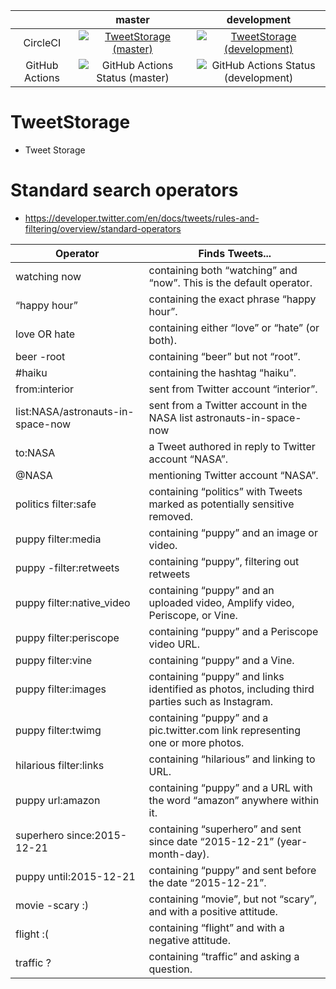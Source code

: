 |    |master|development|
|:--:|:----:|:---------:|
|CircleCI|[![TweetStorage (master)](https://circleci.com/gh/corselia/tweet-storage/tree/master.svg?style=svg)](https://circleci.com/gh/corselia/tweet-storage)|[![TweetStorage (development)](https://circleci.com/gh/corselia/tweet-storage/tree/development.svg?style=svg)](https://circleci.com/gh/corselia/tweet-storage)|
|GitHub Actions|![GitHub Actions Status (master)](https://github.com/corselia/tweet-storage/workflows/Tweet%20Storage/badge.svg?branch=master)|![GitHub Actions Status (development)](https://github.com/corselia/tweet-storage/workflows/Tweet%20Storage/badge.svg?branch=development)|

# TweetStorage
- Tweet Storage

# Standard search operators
- https://developer.twitter.com/en/docs/tweets/rules-and-filtering/overview/standard-operators

| Operator                          | Finds Tweets...                                                                               |
|-----------------------------------|-----------------------------------------------------------------------------------------------|
| watching now                      | containing both “watching” and “now”. This is the default operator.                           |
| “happy hour”                      | containing the exact phrase “happy hour”.                                                     |
| love OR hate                      | containing either “love” or “hate” (or both).                                                 |
| beer -root                        | containing “beer” but not “root”.                                                             |
| #haiku                            | containing the hashtag “haiku”.                                                               |
| from:interior                     | sent from Twitter account “interior”.                                                         |
| list:NASA/astronauts-in-space-now | sent from a Twitter account in the NASA list astronauts-in-space-now                          |
| to:NASA                           | a Tweet authored in reply to Twitter account “NASA”.                                          |
| @NASA                             | mentioning Twitter account “NASA”.                                                            |
| politics filter:safe              | containing “politics” with Tweets marked as potentially sensitive removed.                    |
| puppy filter:media                | containing “puppy” and an image or video.                                                     |
| puppy -filter:retweets            | containing “puppy”, filtering out retweets                                                    |
| puppy filter:native_video         | containing “puppy” and an uploaded video, Amplify video, Periscope, or Vine.                  |
| puppy filter:periscope            | containing “puppy” and a Periscope video URL.                                                 |
| puppy filter:vine                 | containing “puppy” and a Vine.                                                                |
| puppy filter:images               | containing “puppy” and links identified as photos, including third parties such as Instagram. |
| puppy filter:twimg                | containing “puppy” and a pic.twitter.com link representing one or more photos.                |
| hilarious filter:links            | containing “hilarious” and linking to URL.                                                    |
| puppy url:amazon                  | containing “puppy” and a URL with the word “amazon” anywhere within it.                       |
| superhero since:2015-12-21        | containing “superhero” and sent since date “2015-12-21” (year-month-day).                     |
| puppy until:2015-12-21            | containing “puppy” and sent before the date “2015-12-21”.                                     |
| movie -scary :)                   | containing “movie”, but not “scary”, and with a positive attitude.                            |
| flight :(                         | containing “flight” and with a negative attitude.                                             |
| traffic ?                         | containing “traffic” and asking a question.                                                   |
